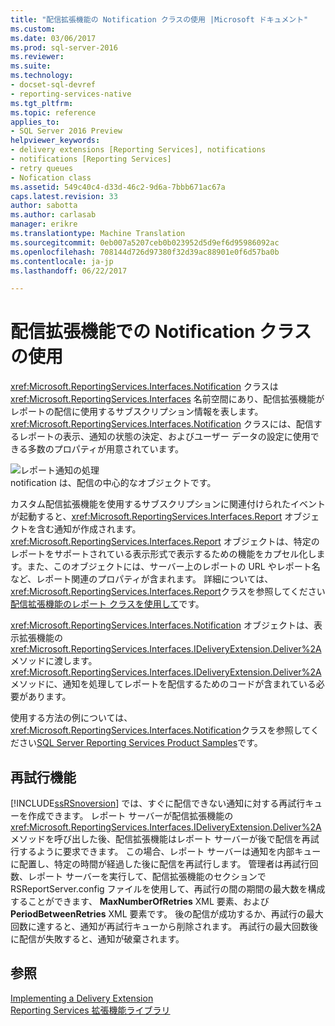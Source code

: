```yaml
---
title: "配信拡張機能の Notification クラスの使用 |Microsoft ドキュメント"
ms.custom: 
ms.date: 03/06/2017
ms.prod: sql-server-2016
ms.reviewer: 
ms.suite: 
ms.technology:
- docset-sql-devref
- reporting-services-native
ms.tgt_pltfrm: 
ms.topic: reference
applies_to:
- SQL Server 2016 Preview
helpviewer_keywords:
- delivery extensions [Reporting Services], notifications
- notifications [Reporting Services]
- retry queues
- Nofication class
ms.assetid: 549c40c4-d33d-46c2-9d6a-7bbb671ac67a
caps.latest.revision: 33
author: sabotta
ms.author: carlasab
manager: erikre
ms.translationtype: Machine Translation
ms.sourcegitcommit: 0eb007a5207ceb0b023952d5d9ef6d95986092ac
ms.openlocfilehash: 708144d726d97380f32d39ac88901e0f6d57ba0b
ms.contentlocale: ja-jp
ms.lasthandoff: 06/22/2017

---
```

# <a name="using-a-notification-class-for-a-delivery-extension"></a>配信拡張機能での Notification クラスの使用
  <xref:Microsoft.ReportingServices.Interfaces.Notification> クラスは <xref:Microsoft.ReportingServices.Interfaces> 名前空間にあり、配信拡張機能がレポートの配信に使用するサブスクリプション情報を表します。 <xref:Microsoft.ReportingServices.Interfaces.Notification> クラスには、配信するレポートの表示、通知の状態の決定、およびユーザー データの設定に使用できる多数のプロパティが用意されています。  
  
 ![レポート通知の処理](../../../reporting-services/extensions/delivery-extension/media/bk-ext-03.gif "Report notification process")  
notification は、配信の中心的なオブジェクトです。  
  
 カスタム配信拡張機能を使用するサブスクリプションに関連付けられたイベントが起動すると、<xref:Microsoft.ReportingServices.Interfaces.Report> オブジェクトを含む通知が作成されます。 <xref:Microsoft.ReportingServices.Interfaces.Report> オブジェクトは、特定のレポートをサポートされている表示形式で表示するための機能をカプセル化します。また、このオブジェクトには、サーバー上のレポートの URL やレポート名など、レポート関連のプロパティが含まれます。 詳細については、<xref:Microsoft.ReportingServices.Interfaces.Report>クラスを参照してください[配信拡張機能のレポート クラスを使用して](../../../reporting-services/extensions/delivery-extension/using-the-report-class-for-a-delivery-extension.md)です。  
  
 <xref:Microsoft.ReportingServices.Interfaces.Notification> オブジェクトは、表示拡張機能の <xref:Microsoft.ReportingServices.Interfaces.IDeliveryExtension.Deliver%2A> メソッドに渡します。 <xref:Microsoft.ReportingServices.Interfaces.IDeliveryExtension.Deliver%2A> メソッドに、通知を処理してレポートを配信するためのコードが含まれている必要があります。  
  
 使用する方法の例については、<xref:Microsoft.ReportingServices.Interfaces.Notification>クラスを参照してください[SQL Server Reporting Services Product Samples](http://go.microsoft.com/fwlink/?LinkId=177889)です。  
  
## <a name="retry-functionality"></a>再試行機能  
 [!INCLUDE[ssRSnoversion](../../../includes/ssrsnoversion-md.md)] では、すぐに配信できない通知に対する再試行キューを作成できます。 レポート サーバーが配信拡張機能の <xref:Microsoft.ReportingServices.Interfaces.IDeliveryExtension.Deliver%2A> メソッドを呼び出した後、配信拡張機能はレポート サーバーが後で配信を再試行するように要求できます。 この場合、レポート サーバーは通知を内部キューに配置し、特定の時間が経過した後に配信を再試行します。 管理者は再試行回数、レポート サーバーを実行して、配信拡張機能のセクションで RSReportServer.config ファイルを使用して、再試行の間の期間の最大数を構成することができます、 **MaxNumberOfRetries** XML 要素、および**PeriodBetweenRetries** XML 要素です。 後の配信が成功するか、再試行の最大回数に達すると、通知が再試行キューから削除されます。 再試行の最大回数後に配信が失敗すると、通知が破棄されます。  
  
## <a name="see-also"></a>参照  
 [Implementing a Delivery Extension](../../../reporting-services/extensions/delivery-extension/implementing-a-delivery-extension.md)   
 [Reporting Services 拡張機能ライブラリ](../../../reporting-services/extensions/reporting-services-extension-library.md)  
  
  
